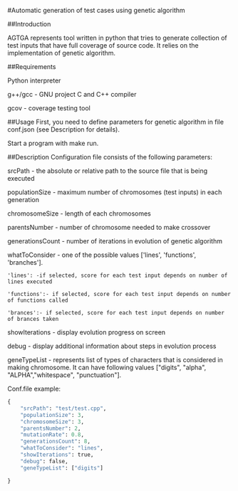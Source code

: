 

#Automatic generation of test cases using genetic algorithm


<!---
(c) 2009-2012 Jonathan Turner
(c) 2009-2017 Jason Turner

Release under the BSD license, see "license.txt" for details.
--->

##Introduction

AGTGA represents tool written in python that tries to generate collection of test inputs that have full coverage of source code. It relies on the implementation of genetic algorithm.  


##Requirements

Python interpreter

g++/gcc - GNU project C and C++ compiler

gcov - coverage testing tool


##Usage
First, you need to define parameters for genetic algorithm in file conf.json (see Description for details).

Start a program with make run.



##Description
Configuration file consists of the following parameters:

srcPath - the absolute or relative path to the source file that is being executed

populationSize - maximum number of chromosomes (test inputs) in each generation

chromosomeSize - length of each chromosomes

parentsNumber - number of chromosome needed to make crossover

generationsCount - number of iterations in evolution of genetic algorithm

whatToConsider - one of the possible values ['lines', 'functions', 'branches']. 

	'lines': -if selected, score for each test input depends on number of lines executed

	'functions':- if selected, score for each test input depends on number of functions called

	'brances':- if selected, score for each test input depends on number of brances taken 

showIterations - display evolution progress on screen

debug - display additional information about steps in evolution process

geneTypeList - represents list of types of characters that is considered in making chromosome. It can have following values ["digits", "alpha", "ALPHA","whitespace", "punctuation"].


Conf.file example:
```python
{
	"srcPath": "test/test.cpp",
	"populationSize": 3,
	"chromosomeSize": 3,
	"parentsNumber": 2,
	"mutationRate": 0.8,
	"generationsCount": 8,
	"whatToConsider": "lines",
	"showIterations": true,
	"debug": false,
	"geneTypeList": ["digits"]

}
 
```
